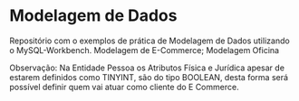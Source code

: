 # Modelagem de Dados
Repositório com o exemplos de prática de Modelagem de Dados utilizando o MySQL-Workbench.
	Modelagem de E-Commerce;
	Modelagem Oficina

Observação: Na Entidade Pessoa os Atributos Física e Jurídica apesar de estarem definidos como TINYINT, são do tipo BOOLEAN, desta forma será possível definir quem vai atuar como cliente do E Commerce.
